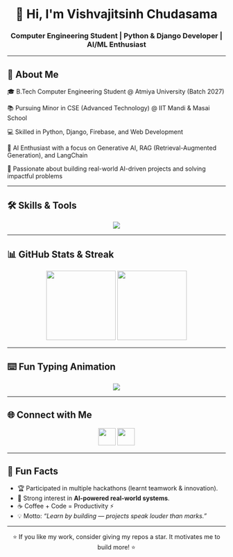 <h1 align="center">👋 Hi, I'm Vishvajitsinh Chudasama</h1>
<h3 align="center">Computer Engineering Student | Python & Django Developer | AI/ML Enthusiast</h3>

---

## 🌟 About Me  

🎓 B.Tech Computer Engineering Student @ Atmiya University (Batch 2027)  

📚 Pursuing Minor in CSE (Advanced Technology) @ IIT Mandi & Masai School  

💻 Skilled in Python, Django, Firebase, and Web Development  

🤖 AI Enthusiast with a focus on Generative AI, RAG (Retrieval-Augmented Generation), and LangChain  

🚀 Passionate about building real-world AI-driven projects and solving impactful problems  


---

## 🛠️ Skills & Tools  
<p align="center">
<img src="https://skillicons.dev/icons?i=python,django,html,css,javascript,firebase,mysql,git,github,opencv,vscode" />
</p>

---

## 📊 GitHub Stats & Streak  
<p align="center">
  <img src="https://github-readme-stats.vercel.app/api?username=Vishvajitsinh-Chudasama&show_icons=true&theme=tokyonight" height="160" />
  <img src="https://github-readme-streak-stats.herokuapp.com/?user=Vishvajitsinh-Chudasama&theme=tokyonight" height="160" />
</p>

---

## ⌨️ Fun Typing Animation  
<p align="center">
  <a href="https://readme-typing-svg.demolab.com">
    <img src="https://readme-typing-svg.demolab.com/?lines=Computer+Engineering+Student;Python+%26+Django+Developer;AI%2FML+Learner;Always+learning+new+tech!&center=true&size=20&color=00F700">
  </a>
</p>

---

## 🌐 Connect with Me  
<p align="center">
<a href="[https://linkedin.com/in/vishvajitsinh-chudasama](https://www.linkedin.com/in/vishvajitsinh-chudasama)"><img src="https://skillicons.dev/icons?i=linkedin" height="40" /></a>
<a href="mailto:vishwjitsinhchudasama@gmail.com"><img src="https://skillicons.dev/icons?i=gmail" height="40" /></a>
</p>

---

## 🎯 Fun Facts  
- 🏆 Participated in multiple hackathons (learnt teamwork & innovation).  
- 🧠 Strong interest in **AI-powered real-world systems**.  
- ☕ Coffee + Code = Productivity ⚡  
- 💡 Motto: *“Learn by building — projects speak louder than marks.”*  

---

<p align="center">⭐ If you like my work, consider giving my repos a star. It motivates me to build more! ⭐</p>
